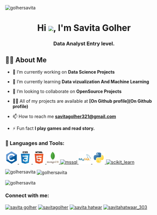 

<p align="left"> <img src="https://komarev.com/ghpvc/?username=golhersavita&label=Profile%20views&color=0e75b6&style=flat" alt="golhersavita" /> </p>

<h1 align="center">Hi <img src="https://raw.githubusercontent.com/MartinHeinz/MartinHeinz/master/wave.gif" width="30px">, I'm Savita Golher</h1>
<h3 align="center"> Data Analyst Entry level.</h3>


## 🙋‍♂️ About Me

- 🔭 I’m currently working on **Data Science Projects**

- 🌱 I’m currently learning **Data vizualization And Machine Learning**

- 👯 I’m looking to collaborate on **OpenSource Projects**

- 👨‍💻 All of my projects are available at **[On Github profile](On Github profile)**

- 📫 How to reach me **savitagolher321@gmail.com**

- ⚡ Fun fact **I play games and read story.**

<h3 align="left">🚀 Languages and Tools:</h3>
<p align="left"> <a href="https://www.cprogramming.com/" target="_blank"> <img src="https://raw.githubusercontent.com/devicons/devicon/master/icons/c/c-original.svg" alt="c" width="40" height="40"/> </a> <a href="https://www.w3schools.com/css/" target="_blank"> <img src="https://raw.githubusercontent.com/devicons/devicon/master/icons/css3/css3-original-wordmark.svg" alt="css3" width="40" height="40"/> </a> <a href="https://www.w3.org/html/" target="_blank"> <img src="https://raw.githubusercontent.com/devicons/devicon/master/icons/html5/html5-original-wordmark.svg" alt="html5" width="40" height="40"/> </a> <a href="https://www.mongodb.com/" target="_blank"> <img src="https://raw.githubusercontent.com/devicons/devicon/master/icons/mongodb/mongodb-original-wordmark.svg" alt="mongodb" width="40" height="40"/> </a> <a href="https://www.microsoft.com/en-us/sql-server" target="_blank"> <img src="https://www.svgrepo.com/show/303229/microsoft-sql-server-logo.svg" alt="mssql" width="40" height="40"/> </a> <a href="https://www.mysql.com/" target="_blank"> <img src="https://raw.githubusercontent.com/devicons/devicon/master/icons/mysql/mysql-original-wordmark.svg" alt="mysql" width="40" height="40"/> </a> <a href="https://www.python.org" target="_blank"> <img src="https://raw.githubusercontent.com/devicons/devicon/master/icons/python/python-original.svg" alt="python" width="40" height="40"/> </a> <a href="https://scikit-learn.org/" target="_blank"> <img src="https://upload.wikimedia.org/wikipedia/commons/0/05/Scikit_learn_logo_small.svg" alt="scikit_learn" width="40" height="40"/> </a> </p>

<p><img align="left" src="https://github-readme-stats.vercel.app/api/top-langs?username=golhersavita&show_icons=true&locale=en&layout=compact" alt="golhersavita" /></p>

<p>&nbsp;<img align="center" src="https://github-readme-stats.vercel.app/api?username=golhersavita&show_icons=true&locale=en" alt="golhersavita" /></p>

<p><img align="center" src="https://github-readme-streak-stats.herokuapp.com/?user=golhersavita&" alt="golhersavita" /></p>

<h3 align="left">Connect with me:</h3>
<p align="left">
<a href="linkedin.com/in/savita-golher-421b68114" target="blank"><img align="center" src="https://raw.githubusercontent.com/rahuldkjain/github-profile-readme-generator/master/src/images/icons/Social/linked-in-alt.svg" alt="savita golher" height="30" width="40" /></a>
<a href="https://kaggle.com/savitagolher" target="blank"><img align="center" src="https://raw.githubusercontent.com/rahuldkjain/github-profile-readme-generator/master/src/images/icons/Social/kaggle.svg" alt="savitagolher" height="30" width="40" /></a>
<a href="https://fb.com/savita hatwar" target="blank"><img align="center" src="https://raw.githubusercontent.com/rahuldkjain/github-profile-readme-generator/master/src/images/icons/Social/facebook.svg" alt="savita hatwar" height="30" width="40" /></a>
<a href="https://instagram.com/savitahatwaar_303" target="blank"><img align="center" src="https://raw.githubusercontent.com/rahuldkjain/github-profile-readme-generator/master/src/images/icons/Social/instagram.svg" alt="savitahatwaar_303" height="30" width="40" /></a>
</p>



